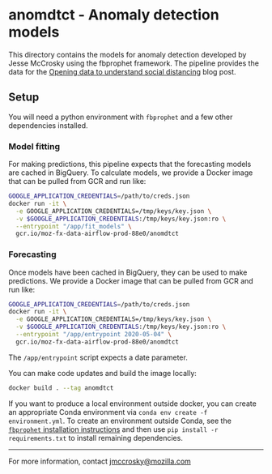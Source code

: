 # anomdtct - Anomaly detection models

This directory contains the models for anomaly detection developed by Jesse McCrosky using the fbprophet framework. The pipeline provides the data for the [Opening data to understand social distancing](https://blog.mozilla.org/data/2020/03/30/opening-data-to-understand-social-distancing/) blog post.

## Setup

You will need a python environment with `fbprophet` and a few other
dependencies installed.

### Model fitting

For making predictions, this pipeline expects that the forecasting models are cached in BigQuery.
To calculate models, we provide a Docker image that can be pulled from GCR
and run like:

```bash
GOOGLE_APPLICATION_CREDENTIALS=/path/to/creds.json
docker run -it \
  -e GOOGLE_APPLICATION_CREDENTIALS=/tmp/keys/key.json \
  -v $GOOGLE_APPLICATION_CREDENTIALS:/tmp/keys/key.json:ro \
  --entrypoint "/app/fit_models" \
  gcr.io/moz-fx-data-airflow-prod-88e0/anomdtct
```

### Forecasting

Once models have been cached in BigQuery, they can be used to make predictions.
We provide a Docker image that can be pulled from GCR and run like:

```bash
GOOGLE_APPLICATION_CREDENTIALS=/path/to/creds.json
docker run -it \
  -e GOOGLE_APPLICATION_CREDENTIALS=/tmp/keys/key.json \
  -v $GOOGLE_APPLICATION_CREDENTIALS:/tmp/keys/key.json:ro \
  --entrypoint "/app/entrypoint 2020-05-04" \
  gcr.io/moz-fx-data-airflow-prod-88e0/anomdtct
```

The `/app/entrypoint` script expects a date parameter.

You can make code updates and build the image locally:

```bash
docker build . --tag anomdtct
```

If you want to produce a local environment outside docker, you can create an
appropriate Conda environment via `conda env create -f environment.yml`.
To create an environment outside Conda, see the
[`fbprophet` installation instructions](https://facebook.github.io/prophet/docs/installation.html)
and then use `pip install -r requirements.txt` to install remaining dependencies.

---

For more information, contact jmccrosky@mozilla.com
